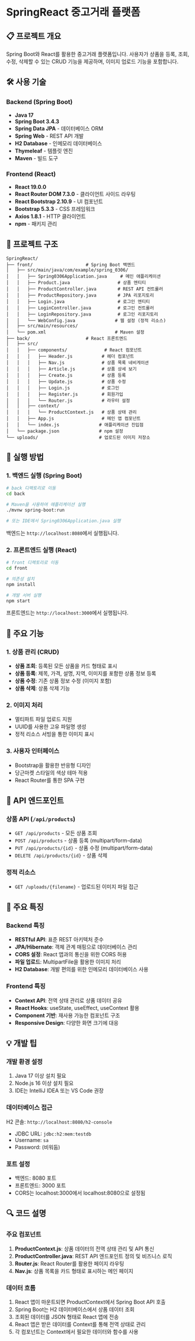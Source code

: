 # SpringReact 중고거래 플랫폼

## 📋 프로젝트 개요
Spring Boot와 React를 활용한 중고거래 플랫폼입니다. 사용자가 상품을 등록, 조회, 수정, 삭제할 수 있는 CRUD 기능을 제공하며, 이미지 업로드 기능을 포함합니다.

## 🛠 사용 기술

### Backend (Spring Boot)
- **Java 17**
- **Spring Boot 3.4.3**
- **Spring Data JPA** - 데이터베이스 ORM
- **Spring Web** - REST API 개발
- **H2 Database** - 인메모리 데이터베이스
- **Thymeleaf** - 템플릿 엔진
- **Maven** - 빌드 도구

### Frontend (React)
- **React 19.0.0**
- **React Router DOM 7.3.0** - 클라이언트 사이드 라우팅
- **React Bootstrap 2.10.9** - UI 컴포넌트
- **Bootstrap 5.3.3** - CSS 프레임워크
- **Axios 1.8.1** - HTTP 클라이언트
- **npm** - 패키지 관리

## 📁 프로젝트 구조

```
SpringReact/
├── front/                    # Spring Boot 백엔드
│   ├── src/main/java/com/example/spring_0306/
│   │   ├── Spring0306Application.java     # 메인 애플리케이션
│   │   ├── Product.java                  # 상품 엔티티
│   │   ├── ProductController.java        # REST API 컨트롤러
│   │   ├── ProductRepository.java        # JPA 리포지토리
│   │   ├── Login.java                    # 로그인 엔티티
│   │   ├── LoginController.java          # 로그인 컨트롤러
│   │   ├── LoginRepository.java          # 로그인 리포지토리
│   │   └── WebConfig.java               # 웹 설정 (정적 리소스)
│   ├── src/main/resources/
│   └── pom.xml                          # Maven 설정
├── back/                     # React 프론트엔드
│   ├── src/
│   │   ├── components/              # React 컴포넌트
│   │   │   ├── Header.js           # 헤더 컴포넌트
│   │   │   ├── Nav.js              # 상품 목록 네비게이션
│   │   │   ├── Article.js          # 상품 상세 보기
│   │   │   ├── Create.js           # 상품 등록
│   │   │   ├── Update.js           # 상품 수정
│   │   │   ├── Login.js            # 로그인
│   │   │   ├── Register.js         # 회원가입
│   │   │   └── Router.js           # 라우터 설정
│   │   ├── context/
│   │   │   └── ProductContext.js   # 상품 상태 관리
│   │   ├── App.js                  # 메인 앱 컴포넌트
│   │   └── index.js               # 애플리케이션 진입점
│   └── package.json               # npm 설정
└── uploads/                       # 업로드된 이미지 저장소
```

## 🚀 실행 방법

### 1. 백엔드 실행 (Spring Boot)

```bash
# back 디렉토리로 이동
cd back

# Maven을 사용하여 애플리케이션 실행
./mvnw spring-boot:run

# 또는 IDE에서 Spring0306Application.java 실행
```

백엔드는 `http://localhost:8080`에서 실행됩니다.

### 2. 프론트엔드 실행 (React)

```bash
# front 디렉토리로 이동
cd front

# 의존성 설치
npm install

# 개발 서버 실행
npm start
```

프론트엔드는 `http://localhost:3000`에서 실행됩니다.

## 📝 주요 기능

### 1. 상품 관리 (CRUD)
- **상품 조회**: 등록된 모든 상품을 카드 형태로 표시
- **상품 등록**: 제목, 가격, 설명, 지역, 이미지를 포함한 상품 정보 등록
- **상품 수정**: 기존 상품 정보 수정 (이미지 포함)
- **상품 삭제**: 상품 삭제 기능

### 2. 이미지 처리
- 멀티파트 파일 업로드 지원
- UUID를 사용한 고유 파일명 생성
- 정적 리소스 서빙을 통한 이미지 표시

### 3. 사용자 인터페이스
- Bootstrap을 활용한 반응형 디자인
- 당근마켓 스타일의 색상 테마 적용
- React Router를 통한 SPA 구현

## 🔧 API 엔드포인트

### 상품 API (`/api/products`)
- `GET /api/products` - 모든 상품 조회
- `POST /api/products` - 상품 등록 (multipart/form-data)
- `PUT /api/products/{id}` - 상품 수정 (multipart/form-data)
- `DELETE /api/products/{id}` - 상품 삭제

### 정적 리소스
- `GET /uploads/{filename}` - 업로드된 이미지 파일 접근

## 🎯 주요 특징

### Backend 특징
- **RESTful API**: 표준 REST 아키텍처 준수
- **JPA/Hibernate**: 객체 관계 매핑으로 데이터베이스 관리
- **CORS 설정**: React 앱과의 통신을 위한 CORS 허용
- **파일 업로드**: MultipartFile을 활용한 이미지 처리
- **H2 Database**: 개발 편의를 위한 인메모리 데이터베이스 사용

### Frontend 특징
- **Context API**: 전역 상태 관리로 상품 데이터 공유
- **React Hooks**: useState, useEffect, useContext 활용
- **Component 기반**: 재사용 가능한 컴포넌트 구조
- **Responsive Design**: 다양한 화면 크기에 대응

## 💡 개발 팁

### 개발 환경 설정
1. Java 17 이상 설치 필요
2. Node.js 16 이상 설치 필요
3. IDE는 IntelliJ IDEA 또는 VS Code 권장

### 데이터베이스 접근
H2 콘솔: `http://localhost:8080/h2-console`
- JDBC URL: `jdbc:h2:mem:testdb`
- Username: `sa`
- Password: (비워둠)

### 포트 설정
- 백엔드: 8080 포트
- 프론트엔드: 3000 포트
- CORS는 localhost:3000에서 localhost:8080으로 설정됨

## 🔍 코드 설명

### 주요 컴포넌트

1. **ProductContext.js**: 상품 데이터의 전역 상태 관리 및 API 통신
2. **ProductController.java**: REST API 엔드포인트 정의 및 비즈니스 로직
3. **Router.js**: React Router를 활용한 페이지 라우팅
4. **Nav.js**: 상품 목록을 카드 형태로 표시하는 메인 페이지

### 데이터 흐름
1. React 앱이 마운트되면 ProductContext에서 Spring Boot API 호출
2. Spring Boot는 H2 데이터베이스에서 상품 데이터 조회
3. 조회된 데이터를 JSON 형태로 React 앱에 전송
4. React 앱은 받은 데이터를 Context를 통해 전역 상태로 관리
5. 각 컴포넌트는 Context에서 필요한 데이터와 함수를 사용
